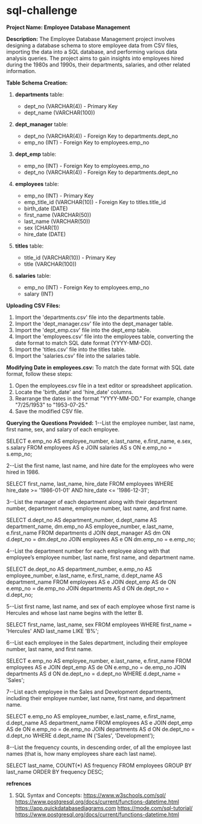 # sql-challenge

**Project Name: Employee Database Management**

**Description:**
The Employee Database Management project involves designing a database schema to store employee data from CSV files, importing the data into a SQL database, and performing various data analysis queries. The project aims to gain insights into employees hired during the 1980s and 1990s, their departments, salaries, and other related information.

**Table Schema Creation:**
1. **departments** table:
   - dept_no (VARCHAR(4)) - Primary Key
   - dept_name (VARCHAR(100))

2. **dept_manager** table:
   - dept_no (VARCHAR(4)) - Foreign Key to departments.dept_no
   - emp_no (INT) - Foreign Key to employees.emp_no

3. **dept_emp** table:
   - emp_no (INT) - Foreign Key to employees.emp_no
   - dept_no (VARCHAR(4)) - Foreign Key to departments.dept_no

4. **employees** table:
   - emp_no (INT) - Primary Key
   - emp_title_id (VARCHAR(10)) - Foreign Key to titles.title_id
   - birth_date (DATE)
   - first_name (VARCHAR(50))
   - last_name (VARCHAR(50))
   - sex (CHAR(1))
   - hire_date (DATE)

5. **titles** table:
   - title_id (VARCHAR(10)) - Primary Key
   - title (VARCHAR(100))

6. **salaries** table:
   - emp_no (INT) - Foreign Key to employees.emp_no
   - salary (INT)

**Uploading CSV Files:**
1. Import the 'departments.csv' file into the departments table.
2. Import the 'dept_manager.csv' file into the dept_manager table.
3. Import the 'dept_emp.csv' file into the dept_emp table.
4. Import the 'employees.csv' file into the employees table, converting the date format to match SQL date format (YYYY-MM-DD).
5. Import the 'titles.csv' file into the titles table.
6. Import the 'salaries.csv' file into the salaries table.

**Modifying Date in employees.csv:**
To match the date format with SQL date format, follow these steps:
1. Open the employees.csv file in a text editor or spreadsheet application.
2. Locate the 'birth_date' and 'hire_date' columns.
3. Rearrange the dates in the format "YYYY-MM-DD." For example, change "7/25/1953" to "1953-07-25."
4. Save the modified CSV file.

**Querying the Questions Provided:**
1--List the employee number, last name, first name, sex, and salary of each employee.

SELECT
    e.emp_no AS employee_number,
    e.last_name,
    e.first_name,
    e.sex,
    s.salary
FROM
    employees AS e
JOIN
    salaries AS s ON e.emp_no = s.emp_no;

2--List the first name, last name, and hire date for the employees who were hired in 1986.

SELECT
    first_name,
    last_name,
    hire_date
FROM
    employees
WHERE
    hire_date >= '1986-01-01' AND hire_date <= '1986-12-31';

3--List the manager of each department along with their department number, department name, employee number, last name, and first name.

SELECT
    d.dept_no AS department_number,
    d.dept_name AS department_name,
    dm.emp_no AS employee_number,
    e.last_name,
    e.first_name
FROM
    departments d
JOIN
    dept_manager AS dm ON d.dept_no = dm.dept_no
JOIN
    employees AS e ON dm.emp_no = e.emp_no;

4--List the department number for each employee along with that employee’s employee number, last name, first name, and department name.

SELECT
    de.dept_no AS department_number,
    e.emp_no AS employee_number,
    e.last_name,
    e.first_name,
    d.dept_name AS department_name
FROM
    employees AS e
JOIN
    dept_emp AS de ON e.emp_no = de.emp_no
JOIN
    departments AS d ON de.dept_no = d.dept_no;

5--List first name, last name, and sex of each employee whose first name is Hercules and whose last name begins with the letter B.

SELECT
    first_name,
    last_name,
    sex
FROM
    employees
WHERE
    first_name = 'Hercules' AND last_name LIKE 'B%';


6--List each employee in the Sales department, including their employee number, last name, and first name.

SELECT
    e.emp_no AS employee_number,
    e.last_name,
    e.first_name
FROM
    employees AS e
JOIN
    dept_emp AS de ON e.emp_no = de.emp_no
JOIN
    departments AS d ON de.dept_no = d.dept_no
WHERE
    d.dept_name = 'Sales';


7--List each employee in the Sales and Development departments, including their employee number, last name, first name, and department name.

SELECT
    e.emp_no AS employee_number,
    e.last_name,
    e.first_name,
    d.dept_name AS department_name
FROM
    employees AS e
JOIN
    dept_emp AS de ON e.emp_no = de.emp_no
JOIN
    departments AS d ON de.dept_no = d.dept_no
WHERE
    d.dept_name IN ('Sales', 'Development');


8--List the frequency counts, in descending order, of all the employee last names (that is, how many employees share each last name).

SELECT
    last_name,
    COUNT(*) AS frequency
FROM
    employees
GROUP BY
    last_name
ORDER BY
    frequency DESC;

**refrences**
1. SQL Syntax and Concepts:
https://www.w3schools.com/sql/
 https://www.postgresql.org/docs/current/functions-datetime.html
 https://app.quickdatabasediagrams.com
 https://mode.com/sql-tutorial/
  https://www.postgresql.org/docs/current/functions-datetime.html
  